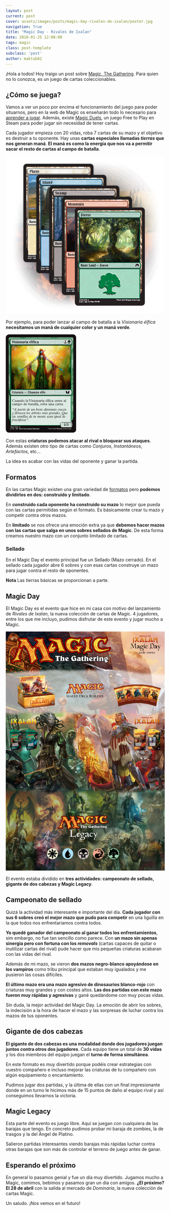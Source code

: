 ```yaml
---
layout: post
current: post
cover: assets/images/posts/magic-day-rivales-de-ixalan/poster.jpg
navigation: True
title: "Magic Day - Rivales de Ixalan"
date: 2018-01-25 12:00:00
tags: magic
class: post-template
subclass: 'post'
author: maktub82
---
```


¡Hola a todos! Hoy traigo un post sobre [Magic, The Gathering](https://magic.wizards.com/es). Para quien no lo conozca, es un juego de cartas coleccionables.

## ¿Cómo se juega?

Vamos a ver un poco por encima el funcionamiento del juego para poder situarnos, pero en la web de Magic os enseñarán todo lo necesario para [aprender a jugar](https://magic.wizards.com/es/gameplay/how-to-play). Además, existe [Magic Duels](http://store.steampowered.com/app/316010/Magic_Duels/?l=spanish), un juego Free to Play en Steam para poder jugar sin necesidad de tener cartas.

Cada jugador empieza con 20 vidas, roba 7 cartas de su mazo y el objetivo es destruir a tu oponente. Hay unas **cartas especiales llamadas *tierras* que nos generan maná**. **El maná es como la energía que nos va a permitir sacar el resto de cartas al campo de batalla**.


![Tierras básicas](/assets/images/posts/magic-day-rivales-de-ixalan/lands.png)

Por ejemplo, para poder lanzar al campo de batalla a la *Visionaria élfica* **necesitamos un maná de cualquier color y un maná verde**.

![Visionaria élfica](/assets/images/posts/magic-day-rivales-de-ixalan/visionaria.jpg)

Con estas **criaturas podemos atacar al rival o bloquear sus ataques**. Además existen otro tipo de cartas como *Conjuros*, *Instantáneos*, *Artefactos*, etc...

La idea es acabar con las vidas del oponente y ganar la partida.

## Formatos

En las cartas Magic existen una gran variedad de [formatos](https://magic.wizards.com/es/content/formatos) pero **podemos dividirlos en dos: construido y limitado**.

En **construido cada oponente ha construido su mazo** lo mejor que pueda con las cartas permitidas según el formato. Es básicamente crear tu mazo y competir contra otros mazos.

En **limitado** se nos ofrece una emoción extra ya que **debemos hacer mazos con las cartas que salga en unos sobres sellados de Magic**. De esta forma creamos nuestro mazo con un conjunto limitado de cartas.

### Sellado

En el Magic Day el evento principal fue un Sellado (Mazo cerrado). En el sellado cada jugador abre 6 sobres y con esas cartas construye un mazo para jugar contra el resto de oponentes.

**Nota** Las tierras básicas se proporcionan a parte.

## Magic Day

El Magic Day es el evento que hice en mi casa con motivo del lanzamiento de *Rivales de Ixalan*, la nueva colección de cartas de Magic. 4 jugadores, entre los que me incluyo, pudimos disfrutar de este evento y jugar mucho a Magic.

![Póster del evento](/assets/images/posts/magic-day-rivales-de-ixalan/poster.jpg)

El evento estaba dividido en **tres actividades: campeonato de sellado, gigante de dos cabezas y Magic Legacy**.

## Campeonato de sellado

Quizá la actividad más interesante e importante del día. **Cada jugador con sus 6 sobres creó el mejor mazo que pudo para competir** en una liguilla en la que todos nos enfrentaríamos contra todos.

**Yo quedé ganador del campeonato al ganar todos los enfrentamientos**, sim embargo, no fue tan sencillo como parece. Con **un mazo sin apenas sinergia pero con fortuna con los *removals*** (cartas capaces de quitar o inutilizar cartas del rival) pude hacer que mis pequeñas criaturas acabaran con las vidas del rival.

Además de mi mazo, se vieron **dos mazos negro-blanco apoyándose en los vampiros** como tribu principal que estaban muy igualados y me pusieron las cosas difíciles.

**El último mazo era una mazo agresivo de dinosaurios blanco-rojo** con criaturas muy grandes y con costes altos. **Las dos partidas con este mazo fueron muy rápidas y agresivas** y gané quedándome con muy pocas vidas.

Sin duda, la mejor actividad del Magic Day. La emoción de abrir los sobres, la indecisión a la hora de hacer el mazo y las sorpresas de luchar contra los mazos de tus oponentes.

## Gigante de dos cabezas

**El gigante de dos cabezas es una modalidad donde dos jugadores juegan juntos contra otros dos jugadores**. Cada equipo tiene un total de **30 vidas** y los dos miembros del equipo juegan el **turno de forma simultánea**.

En este formato es muy divertido porque podéis crear estrategias con vuestro compañero e incluso mejorar las criaturas de tu compañero con algún equipamiento o encantamiento.

Pudimos jugar dos partidas, y la última de ellas con un final impresionante donde en un turno le hicimos más de 15 puntos de daño al equipo rival y así conseguimos llevarnos la victoria.

## Magic Legacy

Esta parte del evento es juego libre. Aquí se juegan con cualquiera de las barajas que tengo. En concreto pudimos probar mi baraja de zombies, la de trasgos y la del Ángel de Platino.

Salieron partidas interesantes viendo barajas más rápidas luchar contra otras barajas que son más de controlar el terreno de juego antes de ganar.

## Esperando el próximo

En general lo pasamos genial y fue un día muy divertido. Jugamos mucho a Magic, comimos, bebimos y pasamos gran un día con amigos. **¿El próximo? El 28 de abril** con la salida al mercado de *Dominaria*, la nueva colección de cartas Magic.

Un saludo.
¡Nos vemos en el futuro!
